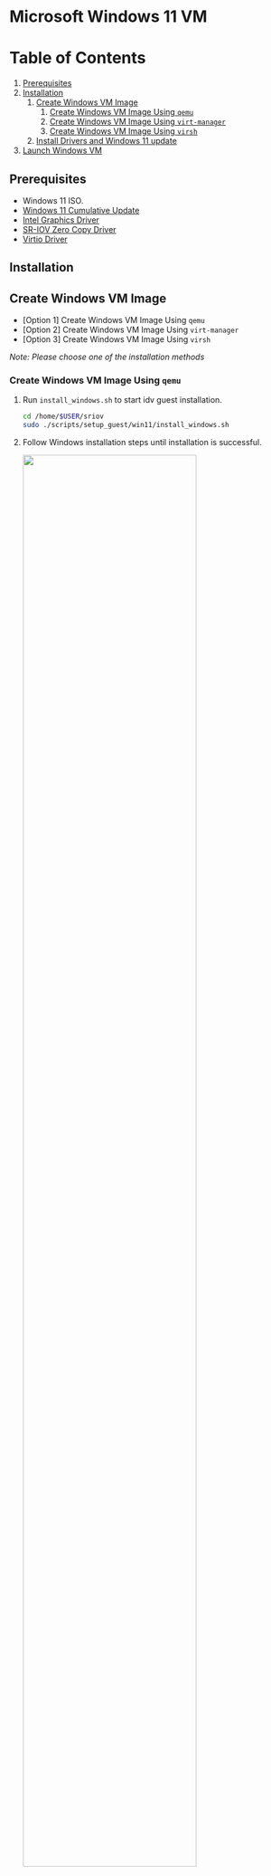 <a name="win11-vm-top"></a>

# Microsoft Windows 11 VM

<!-- TABLE OF CONTENTS -->
# Table of Contents
1. [Prerequisites](#prerequisites)
1. [Installation](#installation)
    1. [Create Windows VM Image](#create-windows-vm-image)
        1. [Create Windows VM Image Using `qemu`](#create-windows-vm-image-using-qemu)
        1. [Create Windows VM Image Using `virt-manager`](#create-windows-vm-image-using-virt-manager)
        1. [Create Windows VM Image Using `virsh`](#create-windows-vm-image-using-virsh)
    1. [Install Drivers and Windows 11 update](#install-drivers-and-windows-11-update)
1. [Launch Windows VM](#launch-windows-vm)

## Prerequisites

* Windows 11 ISO.
* [Windows 11 Cumulative Update](https://catalog.sf.dl.delivery.mp.microsoft.com/filestreamingservice/files/e3472ba5-22b6-46d5-8de2-db78395b3209/public/windows11.0-kb5031455-x64_d1c3bafaa9abd8c65f0354e2ea89f35470b10b65.msu)
* [Intel Graphics Driver](https://www.intel.com/content/www/us/en/secure/design/confidential/software-kits/kit-details.html?kitId=816432)
* [SR-IOV Zero Copy Driver](https://www.intel.com/content/www/us/en/download/816539/nex-display-virtualization-drivers-for-alder-lake-s-p-n-and-raptor-lake-s-p-sr-p-core-ps-amston-lake.html?cache=1708585927)
* [Virtio Driver](https://fedorapeople.org/groups/virt/virtio-win/direct-downloads/archive-virtio/virtio-win-0.1.221-1/virtio-win.iso)

## Installation

## Create Windows VM Image

* [Option 1] Create Windows VM Image Using `qemu`
* [Option 2] Create Windows VM Image Using `virt-manager`
* [Option 3] Create Windows VM Image Using `virsh`

*Note: Please choose one of the installation methods*

### Create Windows VM Image Using `qemu`

1. Run `install_windows.sh` to start idv guest installation.

    ```sh
    cd /home/$USER/sriov
    sudo ./scripts/setup_guest/win11/install_windows.sh
    ```

2. Follow Windows installation steps until installation is successful.

    <img src=./media/winsetup1.png width="80%">
    <img src=./media/winsetup2.png width="80%">

3. [Optional] Install multiple idv Guest VMs. In this example we started 4 vms.

    ```sh
    cd /home/$USER/sriov
    sudo ./scripts/setup_guest/win11/start_multiple_windows.sh
    ```

### Create Windows VM Image Using `virt-manager`

1. Run `virt-manager` to start idv guest installation.

    ```sh
    virt-manager
    ```

2. Choose ISO install media

    <img src=./media/virtsetup1.png width="80%">
    <img src=./media/virtsetup2.png width="80%">

3. Choose memory and cpu settings

    <img src=./media/virtsetup3.png width="80%">

4. Create a disk image for virtual machine

    <img src=./media/virtsetup4.png width="80%">

5. Customize configuration. *Customize configuration before install* ->  click *Frimware* and choose **UEFI X86_64: /usr/share/OVMF/OVMF_CODE_4M.ms.fd** -> click *Apply* -> click *Begin Installation*

    <img src=./media/virtsetup5.png width="80%">
    <img src=./media/virtsetup6.png width="80%">

    Please follow the installation steps until the installation is successful.

6. [Optional] Install Multiple idv Guest VMs. Please refer to the steps 2 to 5

### Create Windows VM Image Using `virsh`

1. Run `virsh_install_windows.sh` to start idv guest installation.

    ```sh
    cd /home/$USER/sriov
    sudo ./scripts/setup_guest/win11/virsh_install_windows.sh
    ```

2. Follow Windows installation steps until installation is successful.

    ```sh
    sudo virsh list --all
    ```

    output:
    ```sh
    Id   Name    State
    ------------------------
    1    win11   running
    ```

## Install Drivers and Windows 11 update

1. Download Intel Graphics Driver and Windows 11 update files to Windows desktop. Launch Windows 11 update installer and make sure Windows version is updated.

2. Unzip SR-IOV Zero Copy Driver installer, search for 'Windows PowerShell' and run it as an administrator. Make sure SR-IOV Zero Copy Driver is successfully installed

    ```sh
    C:\> Set-ExecutionPolicy -ExecutionPolicy AllSigned -Scope CurrentUser
    C:\> .\DVInstaller.ps1
    ```

    <img src=./media/zerocopydrv.png width="80%">

3. Unzip Intel Graphics Driver installer and navigate into the install folder and double click on installer.exe to launch the 
installer. Make sure Intel Graphics Driver is successfully installed.

    <img src=./media/gfxdrvinstall.png width="80%">
    <img src=./media/gfxdrv.png width="80%">

## Launch Windows VM

* [Option 1] Launch from `qemu`
* [Option 1] Launch from `virt-manager`
* [Option 1] Launch from `virsh`

*Note: Choose the corresponding launch method according to your installation method* 

### Launch from `qemu`

1. Run `start_windows.sh` to launch windows vm.

    ```sh
    cd /home/$USER/sriov
    sudo ./scripts/setup_guest/win11/start_windows.sh
    ```

### Launch from `virt-manager`

1. Run `virt-manager` to launch windows vm.


    ```sh
    virt-manager
    ```

    <img src=./media/virtstart1.png width="80%">

### Launch from `virsh`

1. Run `virsh` to launch windows vm.

    ```sh
    sudo virsh start win11
    ```

<p align="right">(<a href="#win11-vm-top">back to top</a>)</p>
